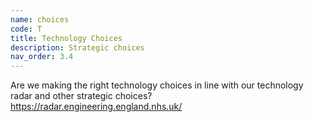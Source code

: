 ```yaml
---
name: choices
code: T
title: Technology Choices
description: Strategic choices
nav_order: 3.4
---
```


Are we making the right technology choices in line with our technology radar and other strategic choices? https://radar.engineering.england.nhs.uk/  